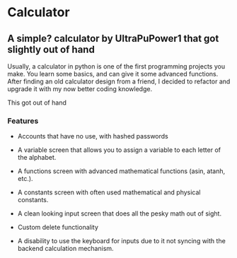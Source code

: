 # Calculator

## A simple? calculator by UltraPuPower1 that got slightly out of hand

Usually, a calculator in python is one of the first programming projects you make. You learn some basics, and can give it some advanced functions.
After finding an old calculator design from a friend, I decided to refactor and upgrade it with my now better coding knowledge.

This got out of hand

### Features

- Accounts that have no use, with hashed passwords

- A variable screen that allows you to assign a variable to each letter of the alphabet.

- A functions screen with advanced mathematical functions (asin, atanh, etc.).

- A constants screen with often used mathematical and physical constants.

- A clean looking input screen that does all the pesky math out of sight.

- Custom delete functionality

- A disability to use the keyboard for inputs due to it not syncing with the backend calculation mechanism.
